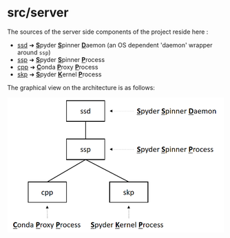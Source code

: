 # src/server

The sources of the server side components of the project reside here :

- [ssd](/src/server/ssd) ➜ <ins>**S**</ins>pyder <ins>**S**</ins>pinner <ins>**D**</ins>aemon (an OS dependent 'daemon' wrapper around `ssp`)
- [ssp](/src/server/ssp) ➜ <ins>**S**</ins>pyder <ins>**S**</ins>pinner <ins>**P**</ins>rocess
- [cpp](/src/server/cpp) ➜ <ins>**C**</ins>onda <ins>**P**</ins>roxy <ins>**P**</ins>rocess
- [skp](/src/server/skp) ➜ <ins>**S**</ins>pyder <ins>**K**</ins>ernel <ins>**P**</ins>rocess

The graphical view on the architecture is as follows:

<p align="center">
  <img src="/doc/pictures/architecture.png">
</p>
